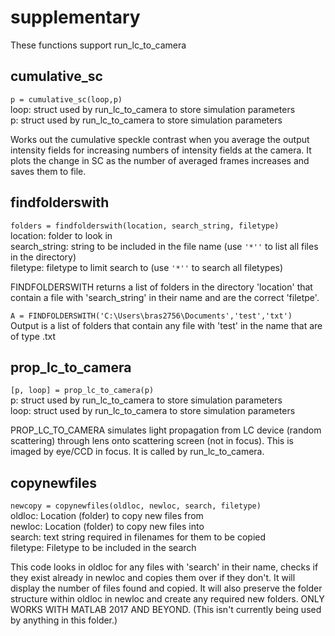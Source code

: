 # supplementary
These functions support run_lc_to_camera

## cumulative_sc
`p = cumulative_sc(loop,p)`  
loop: struct used by run_lc_to_camera to store simulation parameters  
p: struct used by run_lc_to_camera to store simulation parameters

Works out the cumulative speckle contrast when you average the output intensity fields for increasing numbers of intensity fields at the camera. It plots the change in SC as the number of averaged frames increases and saves them to file.

## findfolderswith
`folders = findfolderswith(location, search_string, filetype)`  
location: folder to look in  
search_string: string to be included in the file name (use `'*''` to list all files in the directory)  
filetype: filetype to limit search to (use `'*''` to search all filetypes)

FINDFOLDERSWITH returns a list of folders in the directory 'location' that contain a file with 'search_string' in their name and are the correct 'filetpe'.

`A = FINDFOLDERSWITH('C:\Users\bras2756\Documents','test','txt')`  
Output is a list of folders that contain any file with 'test' in the name that are of type .txt

## prop_lc_to_camera
`[p, loop] = prop_lc_to_camera(p)`  
p: struct used by run_lc_to_camera to store simulation parameters  
loop: struct used by run_lc_to_camera to store simulation parameters

PROP_LC_TO_CAMERA simulates light propagation from LC device (random scattering) through lens onto scattering screen (not in focus). This is imaged by eye/CCD in focus. It is called by run_lc_to_camera.

## copynewfiles
`newcopy = copynewfiles(oldloc, newloc, search, filetype)`  
oldloc: Location (folder) to copy new files from  
newloc: Location (folder) to copy new files into  
search: text string required in filenames for them to be copied  
filetype: Filetype to be included in the search

This code looks in oldloc for any files with 'search' in their name, checks if they exist already in newloc and copies them over if they don't. It will display the number of files found and copied. It will also preserve the folder structure within oldloc in newloc and create any required new folders. ONLY WORKS WITH MATLAB 2017 AND BEYOND. (This isn't currently being used by anything in this folder.)

